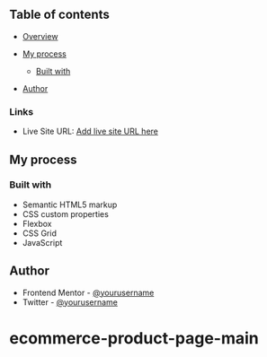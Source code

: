 ## Table of contents

- [Overview](#overview)
- [My process](#my-process)

  - [Built with](#built-with)

- [Author](#author)

### Links

- Live Site URL: [Add live site URL here](https://ecommerce-ab.netlify.app/)

## My process

### Built with

- Semantic HTML5 markup
- CSS custom properties
- Flexbox
- CSS Grid
- JavaScript

## Author

- Frontend Mentor - [@yourusername](https://www.frontendmentor.io/profile/redstorm-hub)
- Twitter - [@yourusername](https://www.twitter.com/yourusername)
# ecommerce-product-page-main
